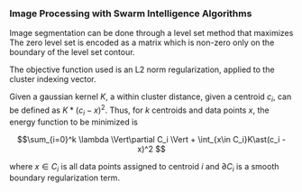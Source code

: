 ### Image Processing with Swarm Intelligence Algorithms

Image segmentation can be done through a level set method that maximizes 
The zero level set is encoded as a matrix which is non-zero only on the boundary of the level set contour.

The objective function used is an L2 norm regularization, applied to the cluster indexing vector.



Given a gaussian kernel $K$, a within cluster distance, given a centroid $c_i$, can be defined as $K\ast (c_i-x)^2$.
Thus, for $k$ centroids and data points $x$, the energy function to be minimized is

$$\sum_{i=0}^k \lambda \Vert\partial C_i \Vert + \int_{x\in C_i}K\ast(c_i - x)^2 $$

where $x\in C_i$ is all data points assigned to centroid $i$ and $\partial C_i$ is a smooth boundary regularization term.

